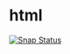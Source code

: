 # html

[![Snap Status](https://build.snapcraft.io/badge/tetymd/html.svg)](https://build.snapcraft.io/user/tetymd/html)

